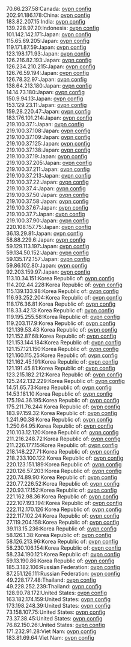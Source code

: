 70.66.237.58:Canada: [ovpn config](vpn/70_66_237_58.ovpn)  
202.91.186.178:China: [ovpn config](vpn/202_91_186_178.ovpn)  
183.82.207.15:India: [ovpn config](vpn/183_82_207_15.ovpn)  
139.228.97.20:Indonesia: [ovpn config](vpn/139_228_97_20.ovpn)  
101.142.142.171:Japan: [ovpn config](vpn/101_142_142_171.ovpn)  
115.65.69.205:Japan: [ovpn config](vpn/115_65_69_205.ovpn)  
119.171.87.59:Japan: [ovpn config](vpn/119_171_87_59.ovpn)  
123.198.171.93:Japan: [ovpn config](vpn/123_198_171_93.ovpn)  
126.216.82.193:Japan: [ovpn config](vpn/126_216_82_193.ovpn)  
126.234.210.215:Japan: [ovpn config](vpn/126_234_210_215.ovpn)  
126.76.59.194:Japan: [ovpn config](vpn/126_76_59_194.ovpn)  
126.78.32.97:Japan: [ovpn config](vpn/126_78_32_97.ovpn)  
138.64.213.180:Japan: [ovpn config](vpn/138_64_213_180.ovpn)  
14.14.73.180:Japan: [ovpn config](vpn/14_14_73_180.ovpn)  
150.9.94.13:Japan: [ovpn config](vpn/150_9_94_13.ovpn)  
153.129.23.11:Japan: [ovpn config](vpn/153_129_23_11.ovpn)  
159.28.220.47:Japan: [ovpn config](vpn/159_28_220_47.ovpn)  
183.176.101.214:Japan: [ovpn config](vpn/183_176_101_214.ovpn)  
219.100.37.1:Japan: [ovpn config](vpn/219_100_37_1.ovpn)  
219.100.37.108:Japan: [ovpn config](vpn/219_100_37_108.ovpn)  
219.100.37.109:Japan: [ovpn config](vpn/219_100_37_109.ovpn)  
219.100.37.125:Japan: [ovpn config](vpn/219_100_37_125.ovpn)  
219.100.37.138:Japan: [ovpn config](vpn/219_100_37_138.ovpn)  
219.100.37.19:Japan: [ovpn config](vpn/219_100_37_19.ovpn)  
219.100.37.205:Japan: [ovpn config](vpn/219_100_37_205.ovpn)  
219.100.37.211:Japan: [ovpn config](vpn/219_100_37_211.ovpn)  
219.100.37.213:Japan: [ovpn config](vpn/219_100_37_213.ovpn)  
219.100.37.22:Japan: [ovpn config](vpn/219_100_37_22.ovpn)  
219.100.37.4:Japan: [ovpn config](vpn/219_100_37_4.ovpn)  
219.100.37.50:Japan: [ovpn config](vpn/219_100_37_50.ovpn)  
219.100.37.58:Japan: [ovpn config](vpn/219_100_37_58.ovpn)  
219.100.37.67:Japan: [ovpn config](vpn/219_100_37_67.ovpn)  
219.100.37.7:Japan: [ovpn config](vpn/219_100_37_7.ovpn)  
219.100.37.90:Japan: [ovpn config](vpn/219_100_37_90.ovpn)  
220.108.157.75:Japan: [ovpn config](vpn/220_108_157_75.ovpn)  
36.13.29.81:Japan: [ovpn config](vpn/36_13_29_81.ovpn)  
58.88.229.6:Japan: [ovpn config](vpn/58_88_229_6.ovpn)  
59.129.113.197:Japan: [ovpn config](vpn/59_129_113_197.ovpn)  
59.134.50.152:Japan: [ovpn config](vpn/59_134_50_152.ovpn)  
59.135.172.157:Japan: [ovpn config](vpn/59_135_172_157.ovpn)  
59.86.102.80:Japan: [ovpn config](vpn/59_86_102_80.ovpn)  
92.203.159.97:Japan: [ovpn config](vpn/92_203_159_97.ovpn)  
113.10.34.151:Korea Republic of: [ovpn config](vpn/113_10_34_151.ovpn)  
114.202.44.228:Korea Republic of: [ovpn config](vpn/114_202_44_228.ovpn)  
115.139.133.98:Korea Republic of: [ovpn config](vpn/115_139_133_98.ovpn)  
116.93.252.204:Korea Republic of: [ovpn config](vpn/116_93_252_204.ovpn)  
118.176.36.81:Korea Republic of: [ovpn config](vpn/118_176_36_81.ovpn)  
118.33.42.13:Korea Republic of: [ovpn config](vpn/118_33_42_13.ovpn)  
119.195.255.58:Korea Republic of: [ovpn config](vpn/119_195_255_58.ovpn)  
119.203.117.9:Korea Republic of: [ovpn config](vpn/119_203_117_9.ovpn)  
121.139.53.43:Korea Republic of: [ovpn config](vpn/121_139_53_43.ovpn)  
121.152.87.68:Korea Republic of: [ovpn config](vpn/121_152_87_68.ovpn)  
121.153.144.184:Korea Republic of: [ovpn config](vpn/121_153_144_184.ovpn)  
121.157.121.150:Korea Republic of: [ovpn config](vpn/121_157_121_150.ovpn)  
121.160.115.25:Korea Republic of: [ovpn config](vpn/121_160_115_25.ovpn)  
121.162.45.191:Korea Republic of: [ovpn config](vpn/121_162_45_191.ovpn)  
121.191.45.81:Korea Republic of: [ovpn config](vpn/121_191_45_81.ovpn)  
123.215.182.212:Korea Republic of: [ovpn config](vpn/123_215_182_212.ovpn)  
125.242.132.229:Korea Republic of: [ovpn config](vpn/125_242_132_229.ovpn)  
14.51.65.73:Korea Republic of: [ovpn config](vpn/14_51_65_73.ovpn)  
14.53.181.10:Korea Republic of: [ovpn config](vpn/14_53_181_10.ovpn)  
175.194.36.195:Korea Republic of: [ovpn config](vpn/175_194_36_195.ovpn)  
175.211.76.244:Korea Republic of: [ovpn config](vpn/175_211_76_244.ovpn)  
183.97.159.32:Korea Republic of: [ovpn config](vpn/183_97_159_32.ovpn)  
1.241.90.38:Korea Republic of: [ovpn config](vpn/1_241_90_38.ovpn)  
1.250.64.95:Korea Republic of: [ovpn config](vpn/1_250_64_95.ovpn)  
210.103.12.120:Korea Republic of: [ovpn config](vpn/210_103_12_120.ovpn)  
211.216.248.72:Korea Republic of: [ovpn config](vpn/211_216_248_72.ovpn)  
211.226.177.15:Korea Republic of: [ovpn config](vpn/211_226_177_15.ovpn)  
218.148.227.71:Korea Republic of: [ovpn config](vpn/218_148_227_71.ovpn)  
218.233.100.122:Korea Republic of: [ovpn config](vpn/218_233_100_122.ovpn)  
220.123.151.189:Korea Republic of: [ovpn config](vpn/220_123_151_189.ovpn)  
220.126.57.203:Korea Republic of: [ovpn config](vpn/220_126_57_203.ovpn)  
220.74.89.90:Korea Republic of: [ovpn config](vpn/220_74_89_90.ovpn)  
220.77.226.52:Korea Republic of: [ovpn config](vpn/220_77_226_52.ovpn)  
220.93.17.152:Korea Republic of: [ovpn config](vpn/220_93_17_152.ovpn)  
221.162.98.36:Korea Republic of: [ovpn config](vpn/221_162_98_36.ovpn)  
222.107.193.194:Korea Republic of: [ovpn config](vpn/222_107_193_194.ovpn)  
222.112.170.126:Korea Republic of: [ovpn config](vpn/222_112_170_126.ovpn)  
222.117.102.24:Korea Republic of: [ovpn config](vpn/222_117_102_24.ovpn)  
27.119.204.158:Korea Republic of: [ovpn config](vpn/27_119_204_158.ovpn)  
39.113.15.236:Korea Republic of: [ovpn config](vpn/39_113_15_236.ovpn)  
58.126.1.38:Korea Republic of: [ovpn config](vpn/58_126_1_38.ovpn)  
58.126.213.96:Korea Republic of: [ovpn config](vpn/58_126_213_96.ovpn)  
58.230.106.154:Korea Republic of: [ovpn config](vpn/58_230_106_154.ovpn)  
58.234.190.121:Korea Republic of: [ovpn config](vpn/58_234_190_121.ovpn)  
59.13.190.86:Korea Republic of: [ovpn config](vpn/59_13_190_86.ovpn)  
185.3.182.106:Russian Federation: [ovpn config](vpn/185_3_182_106.ovpn)  
87.251.126.111:Russian Federation: [ovpn config](vpn/87_251_126_111.ovpn)  
49.228.177.48:Thailand: [ovpn config](vpn/49_228_177_48.ovpn)  
49.228.252.239:Thailand: [ovpn config](vpn/49_228_252_239.ovpn)  
128.90.78.172:United States: [ovpn config](vpn/128_90_78_172.ovpn)  
163.182.174.159:United States: [ovpn config](vpn/163_182_174_159.ovpn)  
173.198.248.39:United States: [ovpn config](vpn/173_198_248_39.ovpn)  
73.158.107.75:United States: [ovpn config](vpn/73_158_107_75.ovpn)  
73.37.38.45:United States: [ovpn config](vpn/73_37_38_45.ovpn)  
76.82.150.26:United States: [ovpn config](vpn/76_82_150_26.ovpn)  
171.232.91.28:Viet Nam: [ovpn config](vpn/171_232_91_28.ovpn)  
183.81.69.64:Viet Nam: [ovpn config](vpn/183_81_69_64.ovpn)  
